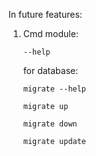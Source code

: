 In future features:

1) Cmd module:

    `--help`

    for database:

    `migrate --help`

    `migrate up`

    `migrate down`

    `migrate update`